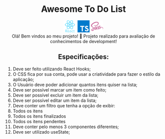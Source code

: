<div id="header" align="center">
 <h1> Awesome To Do List </h1>
 <img src="https://github.com/devicons/devicon/blob/master/icons/react/react-original-wordmark.svg" title="React" alt="React" width="40" height="40"/>
 <img src="https://github.com/devicons/devicon/blob/master/icons/typescript/typescript-plain.svg" title="Typescript" alt="Typescript" width="40" height="40"/>
 <img src="https://github.com/devicons/devicon/blob/master/icons/sass/sass-original.svg" title="Sass" alt="Sass" width="40" height="40"/>
</div>

<div id="main" align="center">
Olá! Bem vindos ao meu projeto! 👋
Projeto realizado para avaliação de conhecimentos de development!
</div>

<div id="especs" align="center">
 <h2>
Especificações:
 </h2>
</div>
<div id="lista" align="left">
 <ol>
  <li>
Deve ser feito utilizando React Hooks;
  </li>
   <li>
O CSS fica por sua conta, pode usar a criatividade para fazer o estilo da aplicação;
    </li>
    <li>
O Usuário deve poder adicionar quantos itens quiser na lista;
     </li>
     <li>
Deve ser possível marcar um item como feito;
      </li>
      <li>
Deve ser possível excluir um item da lista;
       </li>
       <li>
Deve ser possível editar um item da lista;
        </li>
        <li>
Deve conter um filtro que tenha a opção de exibir: 
         </li>
         <li>
Todos os itens
          <li>
Todos os itens finalizados
           </li>
           <li>
Todos os itens pendentes
            </li>
            <li>
Deve conter pelo menos 3 componentes diferentes;
             </li>
             <li>
Deve ser utilizado useState;
              </li>
  </ol
 </div>
